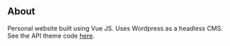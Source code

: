 ## About

Personal website built using Vue JS. Uses Wordpress as a headless CMS. See the API theme code [here](https://github.com/celsowhite/celsowhite-api).
